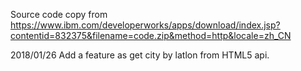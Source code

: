 Source code copy from https://www.ibm.com/developerworks/apps/download/index.jsp?contentid=832375&filename=code.zip&method=http&locale=zh_CN

2018/01/26
	Add a feature as get city by latlon from HTML5 api.

